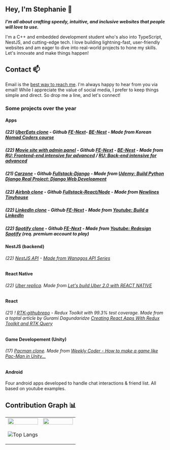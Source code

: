 ## Hey,  I'm Stephanie 👋
***I'm all about crafting speedy, intuitive, and inclusive websites that people will love to use.***

I'm a C++ and embedded development student who's also into TypeScript, NestJS, and cutting-edge tech. I love building lightning-fast, user-friendly websites and am eager to dive into real-world projects to hone my skills. Let's innovate and make things happen!

## Contact 📫 

Email is the [best way to reach me](mailto:stephaniiehallberg@gmail.com). I'm always happy to hear from you via email! While I appreciate the value of social media, I prefer to keep things simple and direct. So drop me a line, and let's connect!

### Some projects over the year

#### Apps
##### (22) [UberEats clone](https://nuber-fe-next.vercel.app/) - Github [FE-Next](https://github.com/stephyswe/next-ubereats-fe)- [BE-Nest](https://github.com/stephyswe/nuber-be-nestjs) - Made from Korean [Nomad Coders course](https://nomadcoders.co/nuber-eats)
##### (22) [Movie site with admin panel](https://next-movie-app-mu.vercel.app) - Github [FE-Next](https://github.com/stephyswe/next-movie-app) - [BE-Nest](https://github.com/stephyswe/nestjs-movie-app-be) - Made from [RU: Frontend-end intensive for advanced](https://htmllessons.ru/int/show/5) / [RU: Back-end intensive for advanced](https://htmllessons.ru/int/show/4)
##### (21) [Carzone](https://carzone-django.herokuapp.com) - Github [Fullstack-Django](https://github.com/stephyswe/carzone) - Made from [Udemy: Build Python Django Real Project: Django Web Development](https://www.udemy.com/course/python-django-real-project-for-freshers-freelancers)
##### (22) [Airbnb clone](https://tinyhouse-react-stripe.herokuapp.com/) - Github [Fullstack-React/Node](https://github.com/stephyswe/airbnb-clone) - Made from [Newlines Tinyhouse](https://www.newline.co/tinyhouse)
##### (22) [LinkedIn clone](https://next-linkedin-clone-chi.vercel.app/) - Github [FE-Next](https://github.com/stephyswe/next-linkedin-clone) - Made from [Youtube: Build a LinkedIn](https://www.youtube.com/watch?v=JGhuAJKGRN0)
##### (22) [Spotify clone](https://next-spotify-clone-mocha.vercel.app/) - Github [FE-Next](https://github.com/stephyswe/next-spotify-clone) - Made from [Youtube: Redesign Spotify](https://www.youtube.com/watch?v=5qwpAn8bqCg) (req. premium account to play)

#### NestJS (backend)

###### (22) [NestJS API](https://github.com/stephyswe/nestjs-indiegames) - [Made from Wanagos API Series](https://wanago.io/courses/api-with-nestjs/)

#### React Native
###### (22) [Uber replica](https://github.com/stephyswe/rn-uber-clone). Made from [Let's build Uber 2.0 with REACT NATIVE](https://www.youtube.com/watch?v=bvn_HYpix6s) 

#### React
###### (21) ! [RTK-githubrepo](https://github.com/stephyswe/rtk-gihubrepo) - Redux Toolkit with 99.3% test coverage. Made from a toptal article by Gurami Dagundaridze [Creating React Apps With Redux Toolkit and RTK Query](https://www.toptal.com/react/redux-toolkit-and-rtk-query)

#### Game Developement (Unity)
###### (17) [Pacman clone](https://github.com/stephyswe/pacman). Made from [Weekly Coder - How to make a game like Pac-Man in Unity...](https://www.youtube.com/watch?v=tjxKxZsofdk&list=PLiRrp7UEG13a4DmYuNWHSoqLqNukEm9ua)

#### Android
Four android apps developed to handle chat interactions & friend list. All based on youtube examples.

## Contribution Graph 📊
<table width="100%" border="0"> 
  <tr>
    <td width="50%">
      
  <img width="100%" src="https://github-readme-stats.vercel.app/api?username=stephyswe&show_icons=true&theme=dracula" />

  </td>
  <td width="50%">
      
  <img width="100%" src="https://github-readme-streak-stats.herokuapp.com/?user=stephyswe&theme=dracula" />

  </td>
  </tr>
  <tr>
  <td width="50%">

![Top Langs](https://github-readme-stats.vercel.app/api/top-langs/?username=stephyswe&layout=compact&theme=dracula)
  </td>
  </tr>
  </table>
